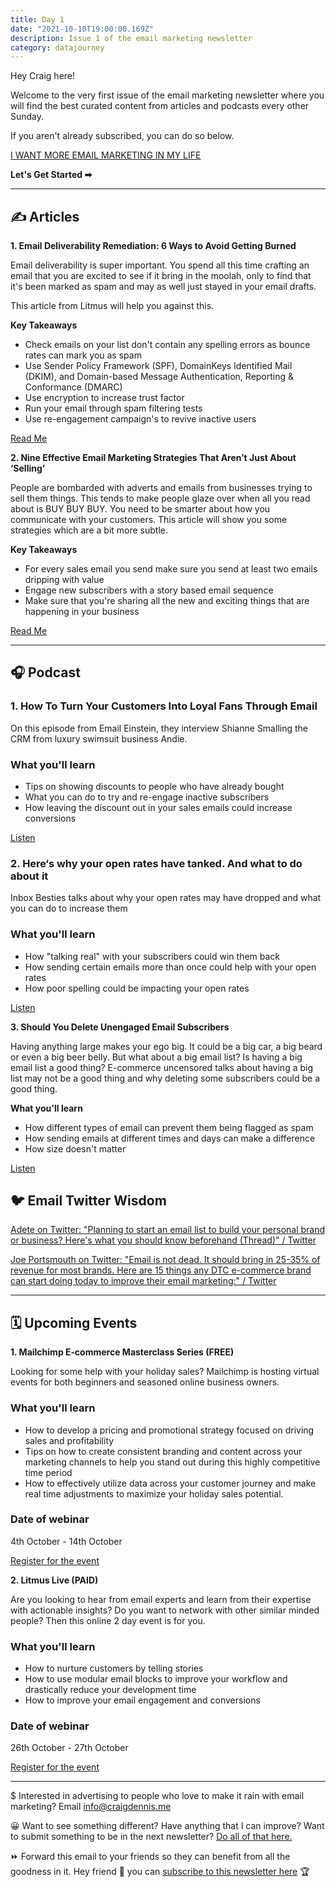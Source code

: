 ```yaml
---
title: Day 1
date: "2021-10-10T19:00:00.169Z"
description: Issue 1 of the email marketing newsletter
category: datajourney
---
```


Hey Craig here!

Welcome to the very first issue of the email marketing newsletter where you will find the best curated content from articles and podcasts every other Sunday.

If you aren't already subscribed, you can do so below.

[I WANT MORE EMAIL MARKETING IN MY LIFE](https://hustling-knitter-659.ck.page/723238518c)

**Let's Get Started ➡**

---



## ✍️ Articles

**1. Email Deliverability Remediation: 6 Ways to Avoid Getting Burned**

Email deliverability is super important. You spend all this time crafting an email that you are excited to see if it bring in the moolah, only to find that it's been marked as spam and may as well just stayed in your email drafts. 

This article from Litmus will help you against this.

**Key Takeaways**

- Check emails on your list don't contain any spelling errors as bounce rates can mark you as spam
- Use Sender Policy Framework (SPF), DomainKeys Identified Mail (DKIM), and Domain-based Message Authentication, Reporting & Conformance (DMARC)
- Use encryption to increase trust factor
- Run your email through spam filtering tests
- Use re-engagement campaign's to revive inactive users

[Read Me](https://www.litmus.com/blog/burnt-hand-deliverability-practices-email-remediation-plan)

**2. Nine Effective Email Marketing Strategies That Aren’t Just About ‘Selling’**

People are bombarded with adverts and emails from businesses trying to sell them things. This tends to make people glaze over when all you read about is BUY BUY BUY. You need to be smarter about how you communicate with your customers. This article will show you some strategies which are a bit more subtle.

**Key Takeaways**

- For every sales email you send make sure you send at least two emails dripping with value
- Engage new subscribers with a story based email sequence
- Make sure that you're sharing all the new and exciting things that are happening in your business

[Read Me](https://www.forbes.com/sites/theyec/2021/09/28/nine-effective-email-marketing-strategies-that-arent-just-about-selling/)



---



## 🎧 Podcast



### **1. How To Turn Your Customers Into Loyal Fans Through Email**

On this episode from Email Einstein, they interview Shianne Smalling the CRM from luxury swimsuit business Andie. 

### What you'll learn

- Tips on showing discounts to people who have already bought
- What you can do to try and re-engage inactive subscribers
- How leaving the discount out in your sales emails could increase conversions

[Listen](https://flowium.com/podcasts/turn-customers-into-fans)



### **2. Here‘s why your open rates have tanked. And what to do about it**

Inbox Besties talks about why your open rates may have dropped and what you can do to increase them

### What you'll learn

- How "talking real" with your subscribers could win them back
- How sending certain emails more than once could help with your open rates
- How poor spelling could be impacting your open rates

[Listen](https://inboxbesties.podbean.com/e/here-s-why-your-open-rates-have-tanked-and-what-to-do-about-it-ep-191/)



**3. Should You Delete Unengaged Email Subscribers**

Having anything large makes your ego big. It could be a big car, a big beard or even a big beer belly. But what about a big email list? Is having a big email list a good thing? E-commerce uncensored talks about having a big list may not be a good thing and why deleting some subscribers could be a good thing.

  **What you'll learn**

- How different types of email can prevent them being flagged as spam
- How sending emails at different times and days can make a difference
- How size doesn't matter

[Listen](https://www.ecommerceuncensored.com/eu229-should-you-delete-unengaged-email-subscribers/)

## 🐦 Email Twitter Wisdom



[Adete on Twitter: "Planning to start an email list to build your personal brand or business? Here's what you should know beforehand (Thread)" / Twitter](https://twitter.com/adetedahiya/status/1435632734324416514)



[Joe Portsmouth on Twitter: "Email is not dead. It should bring in 25-35% of revenue for most brands. Here are 15 things any DTC e-commerce brand can start doing today to improve their email marketing:" / Twitter](https://twitter.com/joe_portsmouth/status/1442504334030237711)



---



## 🗓 Upcoming Events

**1. Mailchimp E‑commerce Masterclass Series (FREE)**

Looking for some help with your holiday sales? Mailchimp is hosting virtual events for both beginners and seasoned online business owners.

### What you'll learn

- How to develop a pricing and promotional strategy focused on driving sales and profitability
- Tips on how to create consistent branding and content across your marketing channels to help you stand out during this highly competitive time period
- How to effectively utilize data across your customer journey and make real time adjustments to maximize your holiday sales potential.

### Date of webinar

4th October - 14th October

[Register for the event](https://mailchimp.com/events/marketing-success/)



**2. Litmus Live (PAID)**

Are you looking to hear from email experts and learn from their expertise with actionable insights? Do you want to network with other similar minded people? Then this online 2 day event is for you.

### What you'll learn

- How to nurture customers by telling stories
- How to use modular email blocks to improve your workflow and drastically reduce your development time 
- How to improve your email engagement and conversions

### Date of webinar

26th October - 27th October

[Register for the event](https://www.litmus.com/conference/)



---



$ Interested in advertising to people who love to make it rain with email marketing? Email info@craigdennis.me

😀 Want to see something different? Have anything that I can improve? Want to submit something to be in the next newsletter? [Do all of that here.](https://form.jotform.com/212711680778057)

⏩ Forward this email to your friends so they can benefit from all the goodness in it. Hey friend 👋 you can [subscribe to this newsletter here](https://hustling-knitter-659.ck.page/723238518c) 🏆